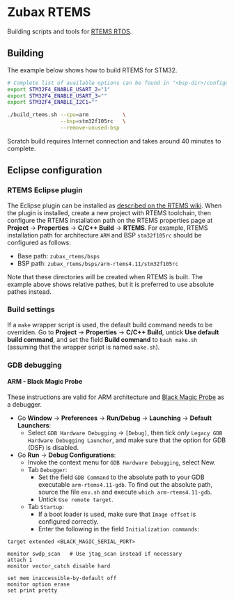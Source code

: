 # Zubax RTEMS

Building scripts and tools for [RTEMS RTOS](http://rtems.org).

## Building

The example below shows how to build RTEMS for STM32.

```bash
# Complete list of available options can be found in "<bsp-dir>/configure.ac".
export STM32F4_ENABLE_USART_2="1"
export STM32F4_ENABLE_USART_3=""
export STM32F4_ENABLE_I2C1=""

./build_rtems.sh --cpu=arm           \
                 --bsp=stm32f105rc   \
                 --remove-unused-bsp
```

Scratch build requires Internet connection and takes around 40 minutes to complete.

## Eclipse configuration

### RTEMS Eclipse plugin

The Eclipse plugin can be installed as
[described on the RTEMS wiki](https://devel.rtems.org/wiki/Developer/Eclipse/Plugin). When the plugin is installed,
create a new project with RTEMS toolchain, then configure the RTEMS installation path on the RTEMS properties page at
**Project** → **Properties** → **C/C++ Build** → **RTEMS**. For example, RTEMS installation path for architecture `ARM`
and BSP `stm32f105rc` should be configured as follows:

- Base path: `zubax_rtems/bsps`
- BSP path: `zubax_rtems/bsps/arm-rtems4.11/stm32f105rc`

Note that these directories will be created when RTEMS is built. The example above shows relative pathes, but it is
preferred to use absolute pathes instead.

### Build settings

If a `make` wrapper script is used, the default build command needs to be overriden. Go to **Project** → **Properties**
→ **C/C++ Build**, untick **Use default build command**, and set the field **Build command** to `bash make.sh`
(assuming that the wrapper script is named `make.sh`).

### GDB debugging

#### ARM - Black Magic Probe

These instructions are valid for ARM architecture and [Black Magic Probe](http://www.blacksphere.co.nz/main/blackmagic)
as a debugger.

- Go **Window** → **Preferences** → **Run/Debug** → **Launching** → **Default Launchers**:
  - Select `GDB Hardware Debugging` → `[Debug]`, then tick *only* `Legacy GDB Hardware Debugging Launcher`, and make
  sure that the option for GDB (DSF) is disabled.
- Go **Run** → **Debug Configurations**:
  - Invoke the context menu for `GDB Hardware Debugging`, select New.
  - Tab `Debugger`:
    - Set the field `GDB Command` to the absolute path to your GDB executable `arm-rtems4.11-gdb`. To find out the
    absolute path, source the file `env.sh` and execute `which arm-rtems4.11-gdb`.
    - Untick `Use remote target`.
  - Tab `Startup`:
    - If a boot loader is used, make sure that `Image offset` is configured correctly.
    - Enter the following in the field `Initialization commands`:

```gdb
target extended <BLACK_MAGIC_SERIAL_PORT>

monitor swdp_scan   # Use jtag_scan instead if necessary
attach 1
monitor vector_catch disable hard

set mem inaccessible-by-default off
monitor option erase
set print pretty
```
